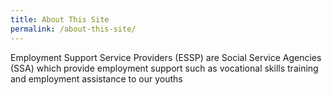 ```yaml
---
title: About This Site
permalink: /about-this-site/
---
```


Employment Support Service Providers (ESSP) are Social Service Agencies (SSA) which provide employment support such as vocational skills training and employment assistance to our youths
